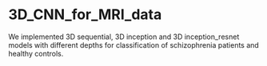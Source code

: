 # 3D_CNN_for_MRI_data
We implemented 3D sequential, 3D inception and 3D inception_resnet models with different depths for classification of schizophrenia patients and healthy controls. 
